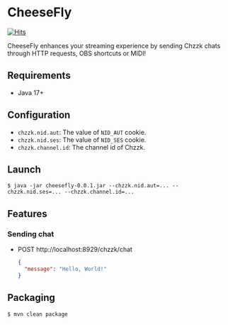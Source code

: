 # CheeseFly

[![Hits](https://hits.sh/github.com/luhanbyeol/cheesefly.svg)](https://hits.sh/github.com/luhanbyeol/cheesefly/)

CheeseFly enhances your streaming experience by sending Chzzk chats through HTTP requests, OBS shortcuts or MIDI!

## Requirements

- Java 17+

## Configuration

- `chzzk.nid.aut`: The value of `NID_AUT` cookie.
- `chzzk.nid.ses`: The value of `NID_SES` cookie.
- `chzzk.channel.id`: The channel id of Chzzk.

## Launch

```shell
$ java -jar cheesefly-0.0.1.jar --chzzk.nid.aut=... --chzzk.nid.ses=... --chzzk.channel.id=...
```

## Features

### Sending chat

- POST http://localhost:8929/chzzk/chat
  ```json
  {
    "message": "Hello, World!"
  }
  ```

## Packaging
```
$ mvn clean package
```